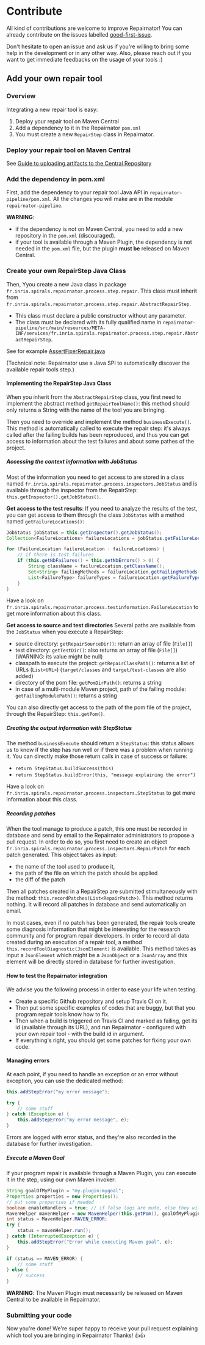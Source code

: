 # Contribute

All kind of contributions are welcome to improve Repairnator! 
You can already contribute on the issues labelled [good-first-issue](https://github.com/Spirals-Team/repairnator/labels/good-first-issue).

Don't hesitate to open an issue and ask us if you're willing to bring some help in the development or in any other way. 
Also, please reach out if you want to get immediate feedbacks on the usage of your tools :)

## Add your own repair tool

### Overview

Integrating a new repair tool is easy:
  1. Deploy your repair tool on Maven Central
  1. Add a dependency to it in the Repairnator `pom.xml`
  1. You must create a new `RepairStep` class in Repairnator.

### Deploy your repair tool on Maven Central

See [Guide to uploading artifacts to the Central Repository](https://maven.apache.org/repository/guide-central-repository-upload.html)

### Add the dependency in pom.xml

First, add the dependency to your repair tool Java API in `repairnator-pipeline/pom.xml`.  All the changes you will make are in the module `repairnator-pipeline`.

**WARNING**: 

* if the dependency is not on Maven Central, you need to add a new repository in the `pom.xml` (discouraged). 
* if your tool is available through a Maven Plugin, the dependency is not needed in the `pom.xml` file, but the plugin **must be** released on Maven Central.

### Create your own RepairStep Java Class

Then, Yyou create a new Java class in package `fr.inria.spirals.repairnator.process.step.repair`. This class must inherit from `fr.inria.spirals.repairnator.process.step.repair.AbstractRepairStep`.

* This class must declare a public constructor without any parameter.
* The class must be declared with its fully qualified name in `repairnator-pipeline/src/main/resources/META-INF/services/fr.inria.spirals.repairnator.process.step.repair.AbstractRepairStep`.
 
 See for example [AssertFixerRepair.java](https://github.com/Spirals-Team/repairnator/blob/master/repairnator/repairnator-pipeline/src/main/java/fr/inria/spirals/repairnator/process/step/repair/AssertFixerRepair.java)
 
(Technical note: Repairnator use a Java SPI to automatically discover the available repair tools step.)

#### Implementing the RepairStep Java Class

When you inherit from the `AbstractRepairStep` class, you first need to implement the abstract method `getRepairToolName()`: this method should only returns a String with the name of the tool you are bringing.

Then you need to override and implement the method `businessExecute()`. This method is automatically called to execute the repair step: it's always called after the failing builds has been reproduced, and thus you can get access to information about the test failures and about some pathes of the project.

##### Accessing the context information with JobStatus

Most of the information you need to get access to are stored in a class named `fr.inria.spirals.repairnator.process.inspectors.JobStatus` and is available through the inspector from the RepairStep:
`this.getInspector().getJobStatus()`.

**Get access to the test results**: If you need to analyze the results of the test, you can get access to them through the class `JobStatus` with a method named `getFailureLocations()`:

```java
JobStatus jobStatus = this.getInspector().getJobStatus();
Collection<FailureLocations> failureLocations = jobStatus.getFailureLocations();

for (FailureLocation failureLocation : failureLocations) {
    // if there is test failures
    if (this.getNbFailures() + this.getNbErrors() > 0) {
        String className = failureLocation.getClassName();
        Set<String> failingMethods = failureLocation.getFailingMethods();
        List<FailureType> failureTypes = failureLocation.getFailureTypes();
    }
}
```
Have a look on `fr.inria.spirals.repairnator.process.testinformation.FailureLocation` to get more information about this class.

**Get access to source and test directories** Several paths are available from the `JobStatus` when you execute a RepairStep:
  - source directory: `getRepairSourceDir()`: return an array of file (`File[]`)
  - test directory: `getTestDir()`: also returns an array of file (`File[]`) (WARNING: its value might be null)
  - classpath to execute the project: `getRepairClassPath()`: returns a list of URLs (`List<URL>`) (`target/classes` and `target/test-classes` are also added)
  - directory of the pom file: `getPomDirPath()`: returns a string
  - in case of a multi-module Maven project, path of the failing module: `getFailingModulePath()`: returns a string

You can also directly get access to the path of the pom file of the project, through the RepairStep: `this.getPom()`.


##### Creating the output information with StepStatus

The method `businessExecute` should return a `StepStatus`: this status allows us to know if the step has run well or if there was a problem when running it.
You can directly make those return calls in case of success or failure:
  - `return StepStatus.buildSuccess(this)`
  - `return StepStatus.buildError(this, "message explaining the error")`
  
Have a look on `fr.inria.spirals.repairnator.process.inspectors.StepStatus` to get more information about this class.

##### Recording patches

When the tool manage to produce a patch, this one must be recorded in database and send by email to the Repairnator administrators to propose a pull request.
In order to do so, you first need to create an object `fr.inria.spirals.repairnator.process.inspectors.RepairPatch` for each patch generated.
This object takes as input:
  - the name of the tool used to produce it,
  - the path of the file on which the patch should be applied
  - the diff of the patch
  
Then all patches created in a RepairStep are submitted stimultaneously with the method: `this.recordPatches(List<RepairPatch>)`.
This method returns nothing. It will record all patches in database and send automatically an email.

In most cases, even if no patch has been generated, the repair tools create some diagnosis information that might be interesting for the research community and for program repair developers.
In order to record all data created during an execution of a repair tool, a method `this.recordToolDiagnostic(JsonElement)` is available.
This method takes as input a `JsonElement` which might be a `JsonObject` or a `JsonArray` and this element will be directly stored in database for further investigation.

#### How to test the Repairnator integration

We advise you the following process in order to ease your life when testing. 

* Create a specific Github repository and setup Travis CI on it. 
* Then put some specific examples of codes that are buggy, but that you program repair tools know how to fix.
* Then when a build is triggered on Travis CI and marked as failing, get its id (available through its URL), and run Repairnator - configured with your own repair tool - with the build id in argument.
* If everything's right, you should get some patches for fixing your own code. 


#### Managing errors

At each point, if you need to handle an exception or an error without exception, you can use the dedicated method:

```java
this.addStepError("my error message");

try {
    // some stuff
} catch (Exception e) {
    this.addStepError("my error message", e);
}
```

Errors are logged with error status, and they're also recorded in the database for further investigation.
  
##### Execute a Maven Goal

If your program repair is available through a Maven Plugin, you can execute it in the step, using our own Maven invoker: 
```java
String goalOfMyPlugin = "my.plugin:mygoal";
Properties properties = new Properties();
// put some properties if needed
boolean enableHandlers = true; // if false logs are mute, else they will be displayed 
MavenHelper mavenHelper = new MavenHelper(this.getPom(), goalOfMyPlugin, properties, this.getRepairToolName(), this.getInspector(), enableHandlers);
int status = MavenHelper.MAVEN_ERROR;
try {
    status = mavenHelper.run();
} catch (InterruptedException e) {
    this.addStepError("Error while executing Maven goal", e);
}

if (status == MAVEN_ERROR) {
    // some stuff
} else {
    // success
}
```

**WARNING**: The Maven Plugin must necessarily be released on Maven Central to be available in Repairnator.

### Submitting your code

Now you're done! We're super happy to receive your pull request explaining which tool you are bringing in Repairnator
Thanks! :+1::+1:
